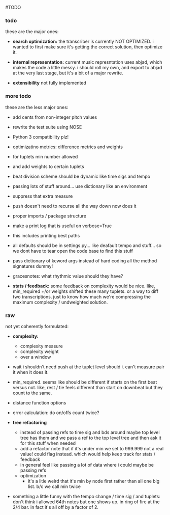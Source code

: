 #TODO

### todo
these are the major ones:

* **search optimization:** the transcriber is currently NOT OPTIMIZED. i wanted to first make sure it's getting the correct solution, then optimize it.

* **internal representation:** current music represntation uses abjad, which makes the code a little messy. i should roll my own, and export to abjad at the very last stage, but it's a 
bit of a major rewrite.

* **extensibility** not fully implemented

### more todo
these are the less major ones:

* add cents from non-integer pitch values

* rewrite the test suite using NOSE

* Python 3 compatibility plz!

* optimizatino metrics: difference metrics and weights

* for tuplets min number allowed

* and add weights to certain tuplets

* beat division scheme should be dynamic like time sigs and tempo

* passing lots of stuff around... use dictionary like an environment

* suppress that extra measure

* push doesn't need to recurse all the way down now does it

* proper imports / package structure

* make a print log that is useful on verbose=True

* this includes printing best paths

* all defaults should be in settings.py... like deafault tempo and stuff... so we dont have to tear open the code base to find this stuff  

* pass dictionary of keword args instead of hard coding all the method signatures dummy!

* gracesnotes: what rhythmic value should they have? 

* __stats / feedback:__ some feedback on complexity would be nice. like, min_required +/or weights shifted these many tuplets. or a way to diff two transcriptions. just to know how much we're compressing the maximum complexity / undweighted solution.


### raw
not yet coherently formulated:

* __complexity:__ 
  - complexity measure
  - complexity weight
  - over a window

* wait i shouldn't need push at the tuplet level should i. can't measure pair it when it does it.

* min_required. seems like should be different if starts on the first beat versus not. like, rest / tie feels different than start on downbeat but they count to the same.

* distance function options

* error calculation: do on/offs count twice?

* __tree refactoring__
  - instead of passing refs to time sig and bds around maybe top level tree has them and we pass a ref to the top level tree and then ask it for this stuff when needed
  - add a refactor note that if it's under min we set to 999.999 not a real value! could flag instead. which would help keep track for stats / feedback
  - in general feel like passing a lot of data where i could maybe be passing refs
  - optimization
    - it's a litle weird that it's min by node first rather than all one big list. b/c we call min twice

  
* something a little funny with the tempo change / time sig / and tuplets: don't think i allowed 64th notes but one shows up. in ring of fire at the 2/4 bar. in fact it's all off by a factor of 2.
